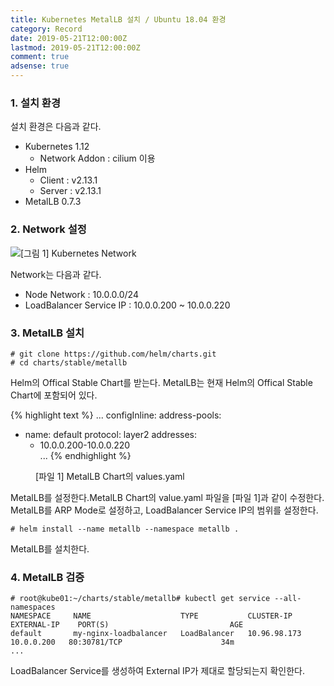 ```yaml
---
title: Kubernetes MetalLB 설치 / Ubuntu 18.04 환경
category: Record
date: 2019-05-21T12:00:00Z
lastmod: 2019-05-21T12:00:00Z
comment: true
adsense: true
---
```


### 1. 설치 환경

설치 환경은 다음과 같다.
* Kubernetes 1.12
  * Network Addon : cilium 이용
* Helm
  * Client : v2.13.1
  * Server : v2.13.1
* MetalLB 0.7.3

### 2. Network 설정

![[그림 1] Kubernetes Network]({{site.baseurl}}/images/record/Kubernetes_MetalLB_Install_Ubuntu_18.04/Kubernetes_Network.PNG)

Network는 다음과 같다.
* Node Network : 10.0.0.0/24
* LoadBalancer Service IP : 10.0.0.200 ~ 10.0.0.220

### 3. MetalLB 설치

~~~console
# git clone https://github.com/helm/charts.git
# cd charts/stable/metallb
~~~

Helm의 Offical Stable Chart를 받는다. MetalLB는 현재 Helm의 Offical Stable Chart에 포함되어 있다.

{% highlight text %}
...
configInline:
  address-pools:
  - name: default
    protocol: layer2
    addresses:
    - 10.0.0.200-10.0.0.220    
...
{% endhighlight %}
<figure>
<figcaption class="caption">[파일 1] MetalLB Chart의 values.yaml</figcaption>
</figure>

MetalLB를 설정한다.MetalLB Chart의 value.yaml 파일을 [파일 1]과 같이 수정한다. MetalLB를 ARP Mode로 설정하고, LoadBalancer Service IP의 범위를 설정한다.

~~~console
# helm install --name metallb --namespace metallb .
~~~

MetalLB를 설치한다.

### 4. MetalLB 검증

~~~console
# root@kube01:~/charts/stable/metallb# kubectl get service --all-namespaces
NAMESPACE     NAME                    TYPE           CLUSTER-IP       EXTERNAL-IP    PORT(S)                           AGE
default       my-nginx-loadbalancer   LoadBalancer   10.96.98.173     10.0.0.200   80:30781/TCP                      34m
...                                                                             
~~~

LoadBalancer Service를 생성하여 External IP가 제대로 할당되는지 확인한다.
